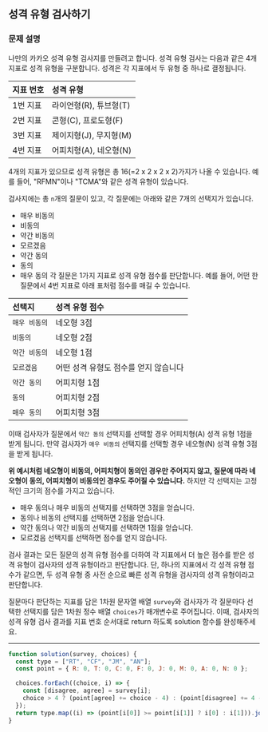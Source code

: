 ## 성격 유형 검사하기

### 문제 설명

나만의 카카오 성격 유형 검사지를 만들려고 합니다.
성격 유형 검사는 다음과 같은 4개 지표로 성격 유형을 구분합니다. 성격은 각 지표에서 두 유형 중 하나로 결정됩니다.

| 지표 번호 | 성격 유형              |
| :-------- | :--------------------- |
| 1번 지표  | 라이언형(R), 튜브형(T) |
| 2번 지표  | 콘형(C), 프로도형(F)   |
| 3번 지표  | 제이지형(J), 무지형(M) |
| 4번 지표  | 어피치형(A), 네오형(N) |

4개의 지표가 있으므로 성격 유형은 총 16(=2 x 2 x 2 x 2)가지가 나올 수 있습니다. 예를 들어, "RFMN"이나 "TCMA"와 같은 성격 유형이 있습니다.

검사지에는 총 `n`개의 질문이 있고, 각 질문에는 아래와 같은 7개의 선택지가 있습니다.

- 매우 비동의
- 비동의
- 약간 비동의
- 모르겠음
- 약간 동의
- 동의
- 매우 동의
  각 질문은 1가지 지표로 성격 유형 점수를 판단합니다.
  예를 들어, 어떤 한 질문에서 4번 지표로 아래 표처럼 점수를 매길 수 있습니다.

| 선택지        | 성격 유형 점수                        |
| :------------ | :------------------------------------ |
| `매우 비동의` | 네오형 3점                            |
| `비동의`      | 네오형 2점                            |
| `약간 비동의` | 네오형 1점                            |
| `모르겠음`    | 어떤 성격 유형도 점수를 얻지 않습니다 |
| `약간 동의`   | 어피치형 1점                          |
| `동의`        | 어피치형 2점                          |
| `매우 동의`   | 어피치형 3점                          |

이때 검사자가 질문에서 `약간 동의` 선택지를 선택할 경우 어피치형(A) 성격 유형 1점을 받게 됩니다. 만약 검사자가 `매우 비동의` 선택지를 선택할 경우 네오형(N) 성격 유형 3점을 받게 됩니다.

**위 예시처럼 네오형이 비동의, 어피치형이 동의인 경우만 주어지지 않고, 질문에 따라 네오형이 동의, 어피치형이 비동의인 경우도 주어질 수 있습니다.**
하지만 각 선택지는 고정적인 크기의 점수를 가지고 있습니다.

- 매우 동의나 매우 비동의 선택지를 선택하면 3점을 얻습니다.
- 동의나 비동의 선택지를 선택하면 2점을 얻습니다.
- 약간 동의나 약간 비동의 선택지를 선택하면 1점을 얻습니다.
- 모르겠음 선택지를 선택하면 점수를 얻지 않습니다.

검사 결과는 모든 질문의 성격 유형 점수를 더하여 각 지표에서 더 높은 점수를 받은 성격 유형이 검사자의 성격 유형이라고 판단합니다. 단, 하나의 지표에서 각 성격 유형 점수가 같으면, 두 성격 유형 중 사전 순으로 빠른 성격 유형을 검사자의 성격 유형이라고 판단합니다.

질문마다 판단하는 지표를 담은 1차원 문자열 배열 `survey`와 검사자가 각 질문마다 선택한 선택지를 담은 1차원 정수 배열 `choices`가 매개변수로 주어집니다. 이때, 검사자의 성격 유형 검사 결과를 지표 번호 순서대로 return 하도록 solution 함수를 완성해주세요.

---

```js
function solution(survey, choices) {
  const type = ["RT", "CF", "JM", "AN"];
  const point = { R: 0, T: 0, C: 0, F: 0, J: 0, M: 0, A: 0, N: 0 };

  choices.forEach((choice, i) => {
    const [disagree, agree] = survey[i];
    choice > 4 ? (point[agree] += choice - 4) : (point[disagree] += 4 - choice);
  });
  return type.map((i) => (point[i[0]] >= point[i[1]] ? i[0] : i[1])).join("");
}
```
